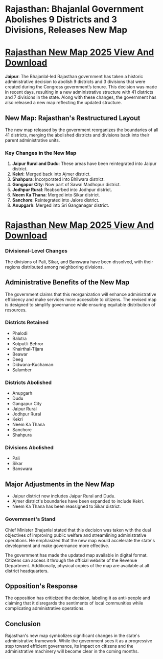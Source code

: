 # Rajasthan: Bhajanlal Government Abolishes 9 Districts and 3 Divisions, Releases New Map
# [Rajasthan New Map 2025 View And Download](https://rajasthanekhabar.in/rajasthan-new-map-2025-after-cancellation-of-9-districts-new-map-of-rajasthan-is-ready/)
**Jaipur**: The Bhajanlal-led Rajasthan government has taken a historic administrative decision to abolish 9 districts and 3 divisions that were created during the Congress government’s tenure. This decision was made in recent days, resulting in a new administrative structure with 41 districts and 7 divisions in the state. Along with these changes, the government has also released a new map reflecting the updated structure.

## New Map: Rajasthan's Restructured Layout

The new map released by the government reorganizes the boundaries of all 41 districts, merging the abolished districts and divisions back into their parent administrative units. 

### Key Changes in the New Map

1. **Jaipur Rural and Dudu**: These areas have been reintegrated into Jaipur district.
2. **Kekri**: Merged back into Ajmer district.
3. **Shahpura**: Incorporated into Bhilwara district.
4. **Gangapur City**: Now part of Sawai Madhopur district.
5. **Jodhpur Rural**: Reabsorbed into Jodhpur district.
6. **Neem Ka Thana**: Merged into Sikar district.
7. **Sanchore**: Reintegrated into Jalore district.
8. **Anupgarh**: Merged into Sri Ganganagar district.

# [Rajasthan New Map 2025 View And Download](https://rajasthanekhabar.in/rajasthan-new-map-2025-after-cancellation-of-9-districts-new-map-of-rajasthan-is-ready/)
### Divisional-Level Changes

The divisions of Pali, Sikar, and Banswara have been dissolved, with their regions distributed among neighboring divisions.

## Administrative Benefits of the New Map

The government claims that this reorganization will enhance administrative efficiency and make services more accessible to citizens. The revised map is designed to simplify governance while ensuring equitable distribution of resources.

### Districts Retained

- Phalodi  
- Balotra  
- Kotputli-Behror  
- Khairthal-Tijara  
- Beawar  
- Deeg  
- Didwana-Kuchaman  
- Salumber  

### Districts Abolished

- Anupgarh  
- Dudu  
- Gangapur City  
- Jaipur Rural  
- Jodhpur Rural  
- Kekri  
- Neem Ka Thana  
- Sanchore  
- Shahpura  

### Divisions Abolished

- Pali  
- Sikar  
- Banswara  

## Major Adjustments in the New Map

- Jaipur district now includes Jaipur Rural and Dudu.  
- Ajmer district's boundaries have been expanded to include Kekri.  
- Neem Ka Thana has been reassigned to Sikar district.  

### Government's Stand

Chief Minister Bhajanlal stated that this decision was taken with the dual objectives of improving public welfare and streamlining administrative operations. He emphasized that the new map would accelerate the state's development and make governance more effective.


The government has made the updated map available in digital format. Citizens can access it through the official website of the Revenue Department. Additionally, physical copies of the map are available at all district headquarters.

## Opposition's Response

The opposition has criticized the decision, labeling it as anti-people and claiming that it disregards the sentiments of local communities while complicating administrative operations.

## Conclusion

Rajasthan's new map symbolizes significant changes in the state's administrative framework. While the government sees it as a progressive step toward efficient governance, its impact on citizens and the administrative machinery will become clear in the coming months.
